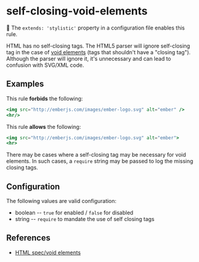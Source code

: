 # self-closing-void-elements

💅 The `extends: 'stylistic'` property in a configuration file enables this rule.

HTML has no self-closing tags. The HTML5 parser will ignore self-closing tag in the case of [void elements](https://www.w3.org/TR/html-markup/syntax.html#void-elements) (tags that shouldn't have a "closing tag"). Although the parser will ignore it, it's
unnecessary and can lead to confusion with SVG/XML code.

## Examples

This rule **forbids** the following:

```hbs
<img src="http://emberjs.com/images/ember-logo.svg" alt="ember" />
<hr/>
```

This rule **allows** the following:

```hbs
<img src="http://emberjs.com/images/ember-logo.svg" alt="ember">
<hr>
```

There may be cases where a self-closing tag may be necessary for void elements. In such cases, a `require` string may be passed to log the missing closing tags.

## Configuration

The following values are valid configuration:

* boolean -- `true` for enabled / `false` for disabled
* string -- `require` to mandate the use of self closing tags

## References

* [HTML spec/void elements](https://html.spec.whatwg.org/#void-elements)
